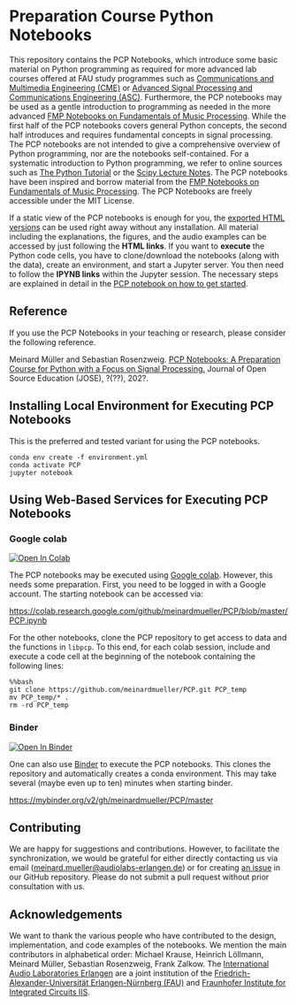 # Preparation Course Python Notebooks

This repository contains the PCP Notebooks, which introduce some basic material on Python programming as required for more advanced lab courses offered at FAU study programmes such as <a href="https://www.cme.studium.fau.de/">Communications and Multimedia Engineering (CME)</a> or <a href="https://www.asc.studium.fau.de/">Advanced Signal Processing and Communications Engineering (ASC)</a>. Furthermore, the PCP notebooks may be used as a gentle introduction to programming as needed in the more advanced <a href="https://www.audiolabs-erlangen.de/FMP">FMP Notebooks on Fundamentals of Music Processing</a>. While the first half of the PCP notebooks covers general Python concepts, the second half introduces and requires fundamental concepts in signal processing. The PCP notebooks are not intended to give a comprehensive overview of Python programming, nor are the notebooks self-contained. For a systematic introduction to Python programming, we refer to online sources such as  <a href="https://docs.python.org/3/tutorial/index.html">The Python Tutorial</a> or the <a href="https://scipy-lectures.org/">Scipy Lecture Notes</a>. The PCP notebooks have been inspired and borrow material from the <a href="https://www.audiolabs-erlangen.de/FMP">FMP Notebooks on Fundamentals of Music Processing</a>. The PCP Notebooks are freely accessible under the MIT License.

If a static view of the PCP notebooks is enough for you, the [exported HTML versions](https://www.audiolabs-erlangen.de/PCP) can be used right away without any installation. All material including the explanations, the figures, and the audio examples can be accessed by just following the **HTML links**. If you want to **execute** the Python code cells, you have to clone/download the notebooks (along with the data), create an environment, and start a Jupyter server. You then need to follow the **IPYNB links** within the Jupyter session. The necessary steps are explained in detail in the [PCP notebook on how to get started](https://www.audiolabs-erlangen.de/resources/MIR/PCP/PCP_getstarted.html).

## Reference

If you use the PCP Notebooks in your teaching or research, please consider the following reference.

Meinard Müller and Sebastian Rosenzweig.
[PCP Notebooks: A Preparation Course for Python with a Focus on Signal Processing.](https://) Journal of Open Source Education (JOSE), ?(??), 202?.

## Installing Local Environment for Executing PCP Notebooks
This is the preferred and tested variant for using the PCP notebooks.

```
conda env create -f environment.yml
conda activate PCP
jupyter notebook
```

## Using Web-Based Services for Executing PCP Notebooks

### Google colab
[![Open In Colab](https://colab.research.google.com/assets/colab-badge.svg)](https://colab.research.google.com/github/meinardmueller/PCP/blob/master/PCP.ipynb)

The PCP notebooks may be executed using [Google colab](https://colab.research.google.com/). However, this needs some preparation. First, you need to be logged in with a Google account. The starting notebook can be accessed via:

https://colab.research.google.com/github/meinardmueller/PCP/blob/master/PCP.ipynb

For the other notebooks, clone the PCP repository to get access to data and the functions in `libpcp`. To this end, for each colab session, include and execute a code cell at the beginning of the notebook containing the following lines:

```
%%bash
git clone https://github.com/meinardmueller/PCP.git PCP_temp
mv PCP_temp/* .
rm -rd PCP_temp
```

### Binder
[![Open In Binder](https://mybinder.org/badge_logo.svg)](https://mybinder.org/v2/gh/meinardmueller/PCP/master)

One can also use [Binder](https://mybinder.org/) to execute the PCP notebooks. This clones the repository and automatically creates a conda environment. This may take several (maybe even up to ten) minutes when starting binder.

https://mybinder.org/v2/gh/meinardmueller/PCP/master

## Contributing
We are happy for suggestions and contributions. However, to facilitate the synchronization, we would be grateful for either directly contacting us via email (meinard.mueller@audiolabs-erlangen.de) or for creating [an issue](https://github.com/meinardmueller/PCP/issues) in our GitHub repository. Please do not submit a pull request without prior consultation with us.

## Acknowledgements

We want to thank the various people who have contributed to the design, implementation, and code examples of the notebooks. We mention the main contributors in alphabetical order: Michael Krause, Heinrich Löllmann, Meinard Müller, Sebastian Rosenzweig, Frank Zalkow. The [International Audio Laboratories Erlangen](https://www.audiolabs-erlangen.de/) are a joint institution of the [Friedrich-Alexander-Universität Erlangen-Nürnberg (FAU)](https://www.fau.eu/) and [Fraunhofer Institute for Integrated Circuits IIS](https://www.iis.fraunhofer.de/en.html).

